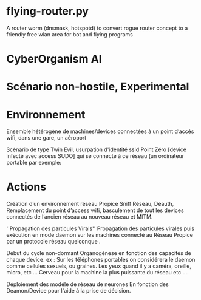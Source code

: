 # flying-router.py
A router worm (dnsmask, hotspotd) to convert rogue router concept to a friendly free wlan area for bot and flying programs

# CyberOrganism AI


# Scénario  non-hostile, Experimental

# Environnement 

Ensemble hétérogène de machines/devices connectées à un point d’accés wifi, dans une gare, un aéroport

Scénario de type Twin  Evil, usurpation d'identité ssid
Point Zéro [device infecté avec access SUDO] qui se connecte à ce réseau (un ordinateur portable par exemple: 


# Actions 

Création d’un environnement réseau Propice
Sniff Réseau, Déauth, Remplacement du point d’access wifi, basculement de tout les devices connectés de l’ancien réseau au nouveau réseau et MITM.

''Propagation des particules Virals'' 
Propagation des particules virales puis exécution en mode daemon sur les machines connecté au Réseau Propice par un protocole réseau quelconque .

Début du cycle non-dormant 
Organogénese en fonction des capacités de chaque device.
ex : Sur les téléphones portables on considérera le daemon comme cellules sexuels, ou graines.
Les yeux quand il y a caméra, oreille, micro, etc ...
Cerveau pour la machine la plus puissante du réseau etc ....

Déploiement des modéle de réseau de neurones En fonction des  Deamon/Device pour l'aide à la prise de décision.
